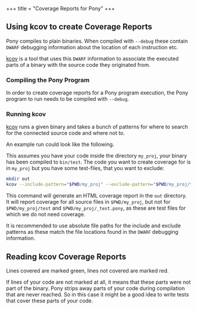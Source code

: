 +++
title = "Coverage Reports for Pony"
+++

## Using kcov to create Coverage Reports

Pony compiles to plain binaries. When compiled with `--debug` these contain `DWARF` debugging information about the location of each instruction etc.

[kcov](https://github.com/SimonKagstrom/kcov) is a tool that uses this `DWARF` information to associate the executed parts of a binary with the source code they originated from.

### Compiling the Pony Program

In order to create coverage reports for a Pony program execution, the Pony program to run needs to be compiled with `--debug`.

### Running kcov

[kcov](https://github.com/SimonKagstrom/kcov) runs a given binary and takes a bunch of patterns for where to search for the connected source code and where not to.

An example run could look like the following.

This assumes you have your code inside the directory `my_proj`, your binary has been compiled to `bin/test`. The code you want to create coverage for is in `my_proj` but you have some test-files, that you want to exclude:

```bash
mkdir out
kcov --include-pattern="$PWD/my_proj" --exclude-pattern="$PWD/my_proj/test,$PWD/my_proj/_test.pony" ./out bin/test
```

This command will generate an HTML coverage report in the `out` directory. It will report coverage for all source files in `$PWD/my_proj`, but not for `$PWD/my_proj/test` and `$PWD/my_proj/_test.pony`, as these are test files for which we do not need coverage.

It is recommended to use absolute file paths for the include and exclude patterns as these match the file locations found in the `DWARF` debugging information.

## Reading kcov Coverage Reports

Lines covered are marked green, lines not covered are marked red.

If lines of your code are not marked at all, it means that these parts were not part of the binary. Pony strips away parts of your code during compilation that are never reached. So in this case it might be a good idea to write tests that cover these parts of your code.
